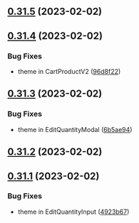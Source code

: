 ## [0.31.5](https://github.com/idbi/components/compare/v0.31.4...v0.31.5) (2023-02-02)



## [0.31.4](https://github.com/idbi/components/compare/v0.31.3...v0.31.4) (2023-02-02)


### Bug Fixes

* theme in CartProductV2 ([96d8f22](https://github.com/idbi/components/commit/96d8f22043aae49ce4207bc8b85bbddba10dadf5))



## [0.31.3](https://github.com/idbi/components/compare/v0.31.2...v0.31.3) (2023-02-02)


### Bug Fixes

* theme in EditQuantityModal ([6b5ae94](https://github.com/idbi/components/commit/6b5ae940e0d50e4fc362602053713b146afe3960))



## [0.31.2](https://github.com/idbi/components/compare/v0.31.1...v0.31.2) (2023-02-02)



## [0.31.1](https://github.com/idbi/components/compare/v0.31.0...v0.31.1) (2023-02-02)


### Bug Fixes

* theme in EditQuantityInput ([4923b67](https://github.com/idbi/components/commit/4923b67b29fa0e0b056016977d66b7ff855022f8))



